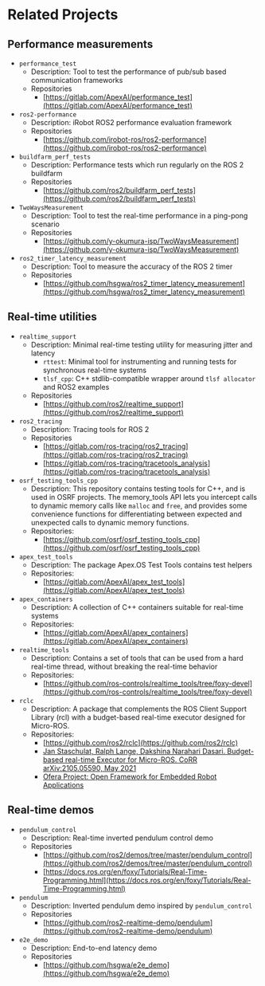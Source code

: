 # Related Projects

## Performance measurements

- ```performance_test```
  - Description: Tool to test the performance of pub/sub based communication frameworks
  - Repositories
    - [https://gitlab.com/ApexAI/performance_test](https://gitlab.com/ApexAI/performance_test)
- ```ros2-performance```
  - Description: iRobot ROS2 performance evaluation framework
  - Repositories
    - [https://github.com/irobot-ros/ros2-performance](https://github.com/irobot-ros/ros2-performance)
- ```buildfarm_perf_tests```
  - Description: Performance tests which run regularly on the ROS 2 buildfarm
  - Repositories
    - [https://github.com/ros2/buildfarm_perf_tests](https://github.com/ros2/buildfarm_perf_tests)
- ```TwoWaysMeasurement```
  - Description: Tool to test the real-time performance in a ping-pong scenario
  - Repositories
    - [https://github.com/y-okumura-isp/TwoWaysMeasurement](https://github.com/y-okumura-isp/TwoWaysMeasurement)
- ```ros2_timer_latency_measurement```
  - Description: Tool to measure the accuracy of the ROS 2 timer
  - Repositories
    - [https://github.com/hsgwa/ros2_timer_latency_measurement](https://github.com/hsgwa/ros2_timer_latency_measurement)

## Real-time utilities

- ```realtime_support```
  - Description: Minimal real-time testing utility for measuring jitter and latency
    - ```rttest```: Minimal tool for instrumenting and running tests for synchronous real-time systems
    - ```tlsf_cpp```: C++ stdlib-compatible wrapper around ```tlsf allocator``` and ROS2 examples
  - Repositories
    - [https://github.com/ros2/realtime_support](https://github.com/ros2/realtime_support)
- ```ros2_tracing```
  - Description: Tracing tools for ROS 2
  - Repositories
    - [https://gitlab.com/ros-tracing/ros2_tracing](https://gitlab.com/ros-tracing/ros2_tracing)
    - [https://gitlab.com/ros-tracing/tracetools_analysis](https://gitlab.com/ros-tracing/tracetools_analysis)
- ```osrf_testing_tools_cpp```
  - Description: This repository contains testing tools for C++, and is used in OSRF projects. The memory_tools API lets you intercept calls to dynamic memory calls like ```malloc``` and ```free```, and provides some convenience functions for differentiating between expected and unexpected calls to dynamic memory functions.
  - Repositories:
    - [https://github.com/osrf/osrf_testing_tools_cpp](https://github.com/osrf/osrf_testing_tools_cpp)
- ```apex_test_tools```
  - Description: The package Apex.OS Test Tools contains test helpers
  - Repositories:
    - [https://gitlab.com/ApexAI/apex_test_tools](https://gitlab.com/ApexAI/apex_test_tools)
- ```apex_containers```
  - Description: A collection of C++ containers suitable for real-time systems
  - Repositories:
    - [https://gitlab.com/ApexAI/apex_containers](https://gitlab.com/ApexAI/apex_containers)
- ```realtime_tools```
  - Description: Contains a set of tools that can be used from a hard real-time thread, without breaking the real-time behavior
  - Repositories:
    - [https://github.com/ros-controls/realtime_tools/tree/foxy-devel](https://github.com/ros-controls/realtime_tools/tree/foxy-devel)
- ```rclc```
  - Description: A package that complements the ROS Client Support Library (rcl) with a budget-based real-time executor designed for Micro-ROS.
  - Repositories:
    - [https://github.com/ros2/rclc](https://github.com/ros2/rclc)
    - [Jan Staschulat, Ralph Lange, Dakshina Narahari Dasari. Budget-based real-time Executor for Micro-ROS. CoRR arXiv:2105.05590, May 2021](https://arxiv.org/abs/2105.05590)
    - [Ofera Project: Open Framework for Embedded Robot Applications](http://www.ofera.eu/index.php)

## Real-time demos

- ```pendulum_control```
  - Description: Real-time inverted pendulum control demo
  - Repositories
    - [https://github.com/ros2/demos/tree/master/pendulum_control](https://github.com/ros2/demos/tree/master/pendulum_control)
    - [https://docs.ros.org/en/foxy/Tutorials/Real-Time-Programming.html](https://docs.ros.org/en/foxy/Tutorials/Real-Time-Programming.html)
- ```pendulum```
  - Description: Inverted pendulum demo inspired by ```pendulum_control```
  - Repositories
    - [https://github.com/ros2-realtime-demo/pendulum](https://github.com/ros2-realtime-demo/pendulum)
- ```e2e_demo```
  - Description: End-to-end latency demo
  - Repositories
    - [https://github.com/hsgwa/e2e_demo](https://github.com/hsgwa/e2e_demo)
